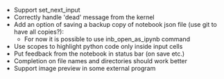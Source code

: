 - Support set_next_input
- Correctly handle 'dead' message from the kernel
- Add an option of saving a backup copy of notebook json file (use git to have all copies?):
    - For now it is possible to use inb_open_as_ipynb command
- Use scopes to highlight python code only inside input cells
- Put feedback from the notebook in status bar (on save etc.)
- Completion on file names and directories should work better
- Support image preview in some external program
